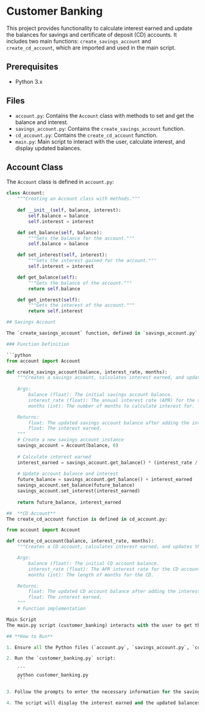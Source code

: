 # Customer Banking

This project provides functionality to calculate interest earned and update the balances for savings and certificate of deposit (CD) accounts. It includes two main functions: `create_savings_account` and `create_cd_account`, which are imported and used in the main script.

## Prerequisites

- Python 3.x

## Files

- `account.py`: Contains the `Account` class with methods to set and get the balance and interest.
- `savings_account.py`: Contains the `create_savings_account` function.
- `cd_account.py`: Contains the `create_cd_account` function.
- `main.py`: Main script to interact with the user, calculate interest, and display updated balances.

## Account Class

The `Account` class is defined in `account.py`:

```python
class Account:
    """Creating an Account class with methods."""
    
    def __init__(self, balance, interest):
        self.balance = balance
        self.interest = interest

    def set_balance(self, balance):
        """Sets the balance for the account."""
        self.balance = balance

    def set_interest(self, interest):
        """Sets the interest gained for the account."""
        self.interest = interest

    def get_balance(self):
        """Gets the balance of the account."""
        return self.balance

    def get_interest(self):
        """Gets the interest of the account."""
        return self.interest

## Savings Account

The `create_savings_account` function, defined in `savings_account.py`, creates a savings account, calculates interest earned, and updates the account balance.

### Function Definition

```python
from account import Account

def create_savings_account(balance, interest_rate, months):
    """Creates a savings account, calculates interest earned, and updates the account balance.
    
    Args:
        balance (float): The initial savings account balance.
        interest_rate (float): The annual interest rate (APR) for the savings account.
        months (int): The number of months to calculate interest for.

    Returns:
        float: The updated savings account balance after adding the interest earned.
        float: The interest earned.
    """
    # Create a new savings account instance
    savings_account = Account(balance, 0)
    
    # Calculate interest earned
    interest_earned = savings_account.get_balance() * (interest_rate / 100) * (months / 12)
    
    # Update account balance and interest
    future_balance = savings_account.get_balance() + interest_earned
    savings_account.set_balance(future_balance)
    savings_account.set_interest(interest_earned)
    
    return future_balance, interest_earned

##  **CD Account**
The create_cd_account function is defined in cd_account.py:

from account import Account

def create_cd_account(balance, interest_rate, months):
    """Creates a CD account, calculates interest earned, and updates the account balance.

    Args:
        balance (float): The initial CD account balance.
        interest_rate (float): The APR interest rate for the CD account.
        months (int): The length of months for the CD.

    Returns:
        float: The updated CD account balance after adding the interest earned.
        float: The interest earned.
    """
    # Function implementation

Main Script
The main.py script (customer_banking) interacts with the user to get the required inputs and display the results:

## **How to Run**

1. Ensure all the Python files (`account.py`, `savings_account.py`, `cd_account.py`, `main.py`) are in the same directory.

2. Run the `customer_banking.py` script:

    ```
    python customer_banking.py
    ```

3. Follow the prompts to enter the necessary information for the savings and CD accounts.

4. The script will display the interest earned and the updated balances for both accounts.

